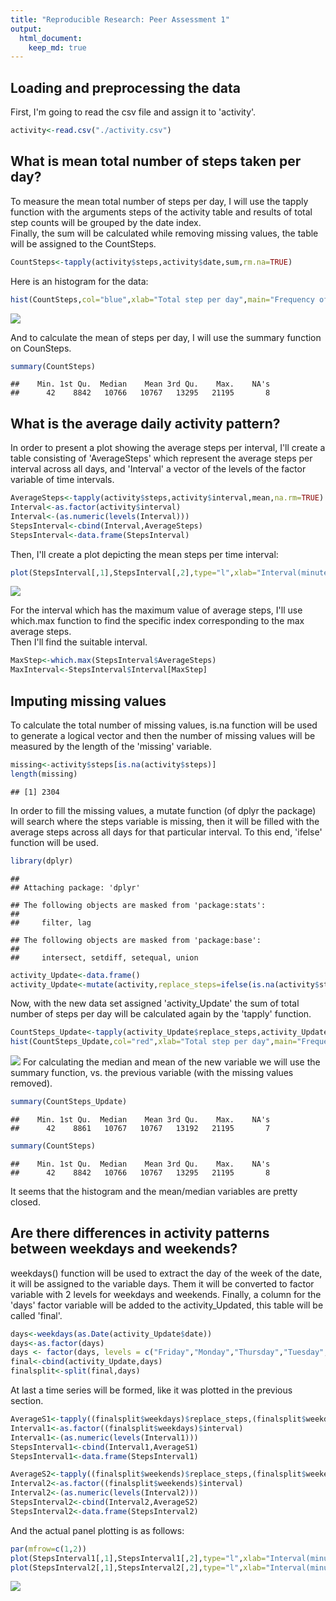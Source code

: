 ```yaml
---
title: "Reproducible Research: Peer Assessment 1"
output: 
  html_document:
    keep_md: true
---
```



## Loading and preprocessing the data
First, I'm going to read the csv file and assign it to 'activity'.

```r
activity<-read.csv("./activity.csv")
```


## What is mean total number of steps taken per day?
To measure the mean total number of steps per day, I will use the tapply function with the arguments steps of the activity table and results of total step counts will be grouped by the date index.  
Finally, the sum will be calculated while removing missing values, the table will be assigned to the CountSteps.

```r
CountSteps<-tapply(activity$steps,activity$date,sum,rm.na=TRUE)
```
Here is an histogram for the data:  

```r
hist(CountSteps,col="blue",xlab="Total step per day",main="Frequency of total steps per day")
```

![](PA1_template_files/figure-html/unnamed-chunk-3-1.png)<!-- -->
  
And to calculate the mean of steps per day, I will use the summary function on CounSteps.

```r
summary(CountSteps)
```

```
##    Min. 1st Qu.  Median    Mean 3rd Qu.    Max.    NA's 
##      42    8842   10766   10767   13295   21195       8
```

## What is the average daily activity pattern?
In order to present a plot showing the average steps per interval, I'll create a table consisting of 'AverageSteps' which represent the average steps per interval across all days, and 'Interval' a vector of the levels of the factor variable of time intervals.

```r
AverageSteps<-tapply(activity$steps,activity$interval,mean,na.rm=TRUE)
Interval<-as.factor(activity$interval)
Interval<-(as.numeric(levels(Interval)))
StepsInterval<-cbind(Interval,AverageSteps)
StepsInterval<-data.frame(StepsInterval)
```
Then, I'll create a plot depicting the mean steps per time interval:  

```r
plot(StepsInterval[,1],StepsInterval[,2],type="l",xlab="Interval(minutes)",ylab="Average steps per interval",main="Time series of average steps in 5 min intervals:",col="red")
```

![](PA1_template_files/figure-html/unnamed-chunk-6-1.png)<!-- -->
    
For the interval which has the maximum value of average steps, I'll use which.max function to find the specific index corresponding to the max average steps.  
Then I'll find the suitable interval.

```r
MaxStep<-which.max(StepsInterval$AverageSteps)
MaxInterval<-StepsInterval$Interval[MaxStep]
```
## Imputing missing values
To calculate the total number of missing values, is.na function will be used to generate a logical vector and then the number of missing values will be measured by the length of the 'missing' variable.

```r
missing<-activity$steps[is.na(activity$steps)]
length(missing)
```

```
## [1] 2304
```
In order to fill the missing values, a mutate function (of dplyr the package) will search where the steps variable is missing, then it will be filled with the average steps across all days for that particular interval. To this end, 'ifelse' function will be used. 

```r
library(dplyr)
```

```
## 
## Attaching package: 'dplyr'
```

```
## The following objects are masked from 'package:stats':
## 
##     filter, lag
```

```
## The following objects are masked from 'package:base':
## 
##     intersect, setdiff, setequal, union
```

```r
activity_Update<-data.frame()
activity_Update<-mutate(activity,replace_steps=ifelse(is.na(activity$steps),StepsInterval$AverageSteps[which(StepsInterval$Interval==activity$interval)],steps))
```
Now, with the new data set assigned 'activity_Update' the sum of total number of steps per day will be calculated again by the 'tapply' function.

```r
CountSteps_Update<-tapply(activity_Update$replace_steps,activity_Update$date,sum,rm.na=TRUE)
hist(CountSteps_Update,col="red",xlab="Total step per day",main="Frequency of total steps per day")
```

![](PA1_template_files/figure-html/unnamed-chunk-10-1.png)<!-- -->
For calculating the median and mean of the new variable we will use the summary function, vs. the previous variable (with the missing values removed).

```r
summary(CountSteps_Update)
```

```
##    Min. 1st Qu.  Median    Mean 3rd Qu.    Max.    NA's 
##      42    8861   10767   10767   13192   21195       7
```

```r
summary(CountSteps)
```

```
##    Min. 1st Qu.  Median    Mean 3rd Qu.    Max.    NA's 
##      42    8842   10766   10767   13295   21195       8
```
It seems that the histogram and the mean/median variables are pretty closed.
## Are there differences in activity patterns between weekdays and weekends?
weekdays() function will be used to extract the day of the week of the date, it will be assigned to the variable days. Them it will be converted to factor variable with 2 levels for weekdays and weekends.
Finally, a column for the 'days' factor variable will be added to the activity_Updated, this table will be called 'final'. 

```r
days<-weekdays(as.Date(activity_Update$date))
days<-as.factor(days)
days <- factor(days, levels = c("Friday","Monday","Thursday","Tuesday","Wednesday","Saturday","Sunday"), labels = c("weekdays", "weekdays","weekdays","weekdays","weekdays","weekends", "weekends"))
final<-cbind(activity_Update,days)
finalsplit<-split(final,days)
```
At last a time series will be formed, like it was plotted in the previous section.

```r
AverageS1<-tapply((finalsplit$weekdays)$replace_steps,(finalsplit$weekdays)$interval,mean,na.rm=TRUE)
Interval1<-as.factor((finalsplit$weekdays)$interval)
Interval1<-(as.numeric(levels(Interval1)))
StepsInterval1<-cbind(Interval1,AverageS1)
StepsInterval1<-data.frame(StepsInterval1)

AverageS2<-tapply((finalsplit$weekends)$replace_steps,(finalsplit$weekends)$interval,mean,na.rm=TRUE)
Interval2<-as.factor((finalsplit$weekends)$interval)
Interval2<-(as.numeric(levels(Interval2)))
StepsInterval2<-cbind(Interval2,AverageS2)
StepsInterval2<-data.frame(StepsInterval2)
```
And the actual panel plotting is as follows:

```r
par(mfrow=c(1,2))
plot(StepsInterval1[,1],StepsInterval1[,2],type="l",xlab="Interval(minutes)",ylab="Average steps per interval",main="Weekdays",col="red")
plot(StepsInterval2[,1],StepsInterval2[,2],type="l",xlab="Interval(minutes)",ylab="Average steps per interval",main="Weekends",col="blue")
```

![](PA1_template_files/figure-html/unnamed-chunk-14-1.png)<!-- -->

